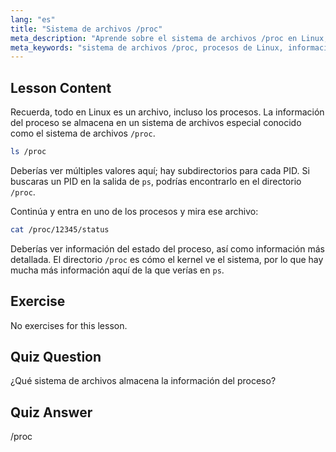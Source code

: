```yaml
---
lang: "es"
title: "Sistema de archivos /proc"
meta_description: "Aprende sobre el sistema de archivos /proc en Linux, cómo almacena la información de los procesos y su estructura. Explora los detalles de los procesos con esta guía esencial de Linux."
meta_keywords: "sistema de archivos /proc, procesos de Linux, información de procesos, tutorial de Linux, Linux para principiantes, guía de Linux"
---
```


## Lesson Content

Recuerda, todo en Linux es un archivo, incluso los procesos. La información del proceso se almacena en un sistema de archivos especial conocido como el sistema de archivos `/proc`.

```bash
ls /proc
```

Deberías ver múltiples valores aquí; hay subdirectorios para cada PID. Si buscaras un PID en la salida de `ps`, podrías encontrarlo en el directorio `/proc`.

Continúa y entra en uno de los procesos y mira ese archivo:

```bash
cat /proc/12345/status
```

Deberías ver información del estado del proceso, así como información más detallada. El directorio `/proc` es cómo el kernel ve el sistema, por lo que hay mucha más información aquí de la que verías en `ps`.

## Exercise

No exercises for this lesson.

## Quiz Question

¿Qué sistema de archivos almacena la información del proceso?

## Quiz Answer

/proc
